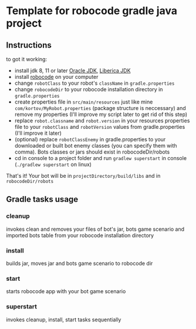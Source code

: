 # Template for robocode gradle java project

## Instructions

to got it working:
* install jdk 8, 11 or later [Oracle JDK](https://www.oracle.com/technetwork/java/javase/downloads/index.html), [Liberica JDK](https://bell-sw.com/)
* install [robocode](https://robocode.sourceforge.io/) on your computer 
* change `robotClass` to your robot's `className` in `gradle.properties`
* change `robocodeDir` to your robocode installation directory in `gradle.properties`
* create properties file in `src/main/resources` just like mine `com/kortov/MyRobot.properties`
(package structure is neccessary) and remove my properties
(I'll improve my script later to get rid of this step)
* replace `robot.classname` and `robot.version` in your resources properties file to your `robotClass` and `robotVersion` values from gradle.properties
(I'll improve it later) 
* (optional) replace `robotClassEnemy` in gradle.properties to your downloaded or built bot enemy classes (you can specify them with comma). Bots classes or jars should exist in robocodeDir/robots
* cd in console to a project folder and run `gradlew superstart` in console (`./gradlew superstart` on linux)

That's it! Your bot will be in `projectDirectory/build/libs` and in `robocodeDir/robots`

## Gradle tasks usage

### cleanup
invokes clean and removes your files of bot's jar, bots game scenario and imported bots table from your robocode installation directory

### install
builds jar, moves jar and bots game scenario to robocode dir

### start
starts robocode app with your bot game scenario

### superstart
invokes cleanup, install, start tasks sequentially